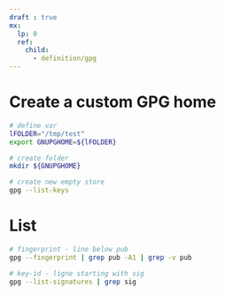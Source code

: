 ```yaml
---
draft : true
mx:  
  lp: 0
  ref:
    child:
      - definition/gpg
---
```


# Create a custom GPG home
```bash
# define var
lFOLDER="/tmp/test"
export GNUPGHOME=${lFOLDER}

# create folder
mkdir ${GNUPGHOME}

# create new empty store
gpg --list-keys
```

# List
```bash
# fingerprint - line below pub
gpg --fingerprint | grep pub -A1 | grep -v pub

# key-id - ligne starting with sig
gpg --list-signatures | grep sig
```